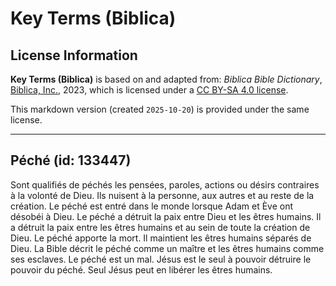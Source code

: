 # Key Terms (Biblica)

## License Information

**Key Terms (Biblica)** is based on and adapted from: _Biblica Bible Dictionary_, [Biblica, Inc.](https://www.biblica.com/), 2023, which is licensed under a [CC BY-SA 4.0 license](https://creativecommons.org/licenses/by-sa/4.0/legalcode.en).

This markdown version (created `2025-10-20`) is provided under the same license.



--------------------------------

## Péché (id: 133447)

Sont qualifiés de péchés les pensées, paroles, actions ou désirs contraires à la volonté de Dieu. Ils nuisent à la personne, aux autres et au reste de la création. Le péché est entré dans le monde lorsque Adam et Ève ont désobéi à Dieu. Le péché a détruit la paix entre Dieu et les êtres humains. Il a détruit la paix entre les êtres humains et au sein de toute la création de Dieu. Le péché apporte la mort. Il maintient les êtres humains séparés de Dieu. La Bible décrit le péché comme un maître et les êtres humains comme ses esclaves. Le péché est un mal. Jésus est le seul à pouvoir détruire le pouvoir du péché. Seul Jésus peut en libérer les êtres humains.


